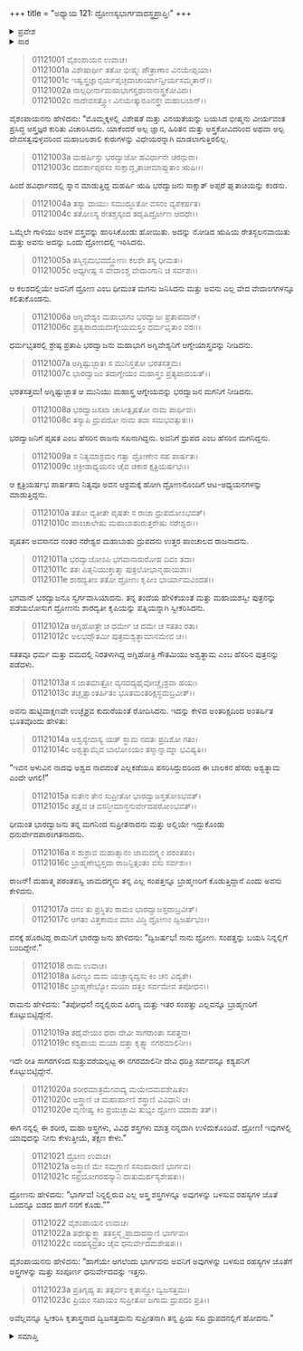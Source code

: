 +++
title = "ಅಧ್ಯಾಯ 121: ದ್ರೋಣಸ್ಯಭಾರ್ಗವಾದಸ್ತ್ರಪ್ರಾಪ್ತಿಃ"
+++

<details><summary>ಪ್ರವೇಶ</summary>


।।   ಓಂ ಓಂ ನಮೋ ನಾರಾಯಣಾಯ।।   ಶ್ರೀ ವೇದವ್ಯಾಸಾಯ ನಮಃ ।।

ಶ್ರೀ ಕೃಷ್ಣದ್ವೈಪಾಯನ ವೇದವ್ಯಾಸ ವಿರಚಿತ  

**ಶ್ರೀ ಮಹಾಭಾರತ**

**ಆದಿ ಪರ್ವ**

**ಸಂಭವ ಪರ್ವ**

**ಅಧ್ಯಾಯ 121**

</details>


<details><summary>ಸಾರ</summary>

ಅಪ್ಸರೆ ಘೃತಾಚಿಯನ್ನು ನೋಡಿ ಋಷಿ ಭರದ್ವಾಜನ ರೇತಸ್ಖಲನವಾದು, ಸ್ಖಲಿತ ರೇತವನ್ನು ದ್ರೋಣದಲ್ಲಿರಿಸಲು ಅದರಿಂದ ದ್ರೋಣನ ಜನನ (1-8). ಭರದ್ವಾಜನ ಸಖ ಪೃಷತನ ಮಗ ದ್ರುಪದನು ದ್ರೋಣನೊಂದಿಗೆ ಆಟ-ಪಾಠಗಳನ್ನಾಡಿದುದು (9-10). ದ್ರುಪದನು ರಾಜನಾದುದು, ದ್ರೋಣನು ಕೃಪಿಯನ್ನು ವಿವಾಹವಾದುದು (11-12). ದ್ರೋಣ-ಕೃಪಿಯರಲ್ಲಿ ಅಶ್ವತ್ಥಾಮನ ಜನನ (13-15). ಭಾರ್ಗವ ಪರಶುರಾಮನಿಂದ ದ್ರೋಣನು ದಿವ್ಯಾಸ್ತ್ರಗಳನ್ನು ಪಡೆದುದು (16-23).

</details>


> 01121001 ವೈಶಂಪಾಯನ ಉವಾಚ।  
01121001a ವಿಶೇಷಾರ್ಥೀ ತತೋ ಭೀಷ್ಮಃ ಪೌತ್ರಾಣಾಂ ವಿನಯೇಪ್ಸಯಾ।  
01121001c ಇಷ್ವಸ್ತ್ರಜ್ಞಾನ್ಪರ್ಯಪೃಚ್ಛದಾಚಾರ್ಯಾನ್ವೀರ್ಯಸಮ್ಮತಾನ್।।   
01121002a ನಾಲ್ಪಧೀರ್ನಾಮಹಾಭಾಗಸ್ತಥಾನಾನಾಸ್ತ್ರಕೋವಿದಃ।  
01121002c ನಾದೇವಸತ್ತ್ವೋ ವಿನಯೇತ್ಕುರೂನಸ್ತ್ರೇ ಮಹಾಬಲಾನ್।।

ವೈಶಂಪಾಯನನು ಹೇಳಿದನು: “ಮೊಮ್ಮಕ್ಕಳಲ್ಲಿ ವಿಶೇಷತೆ ಮತ್ತು ವಿನಯತೆಯನ್ನು ಬಯಸಿದ ಭೀಷ್ಮನು ವೀರ್ಯವಂತ ಪ್ರಸಿದ್ಧ ಅಸ್ತ್ರಜ್ಞರ ಕುರಿತು ವಿಚಾರಿಸಿದನು. ಯಾಕೆಂದರೆ ಅಲ್ಪ ಜ್ಞಾನ, ಹಿರಿತನ ಮತ್ತು ಅಸ್ತ್ರಕೋವಿದರಿಂದ ಅಥವಾ ಅಲ್ಪ ದೇವಸತ್ವವುಳ್ಳವರಿಂದ ಮಹಾಬಲಶಾಲಿ ಕುರುಗಳನ್ನು ವಿಧೇಯರನ್ನಾಗಿ ಮಾಡಲಾಗುತ್ತಿರಲಿಲ್ಲ.

> 01121003a ಮಹರ್ಷಿಸ್ತು ಭರದ್ವಾಜೋ ಹವಿರ್ಧಾನೇ ಚರನ್ಪುರಾ।   
01121003c ದದರ್ಶಾಪ್ಸರಸಂ ಸಾಕ್ಷಾದ್ಘೃತಾಚೀಮಾಪ್ಲುತಾಂ ಋಷಿಃ।।

ಹಿಂದೆ ಹವಿರ್ಧಾನದಲ್ಲಿ ಸ್ನಾನ ಮಾಡುತ್ತಿದ್ದ ಮಹರ್ಷಿ ಋಷಿ ಭರದ್ವಾಜನು ಸಾಕ್ಷಾತ್ ಅಪ್ಸರೆ ಘೃತಾಚಿಯನ್ನು ಕಂಡನು.

> 01121004a ತಸ್ಯಾ ವಾಯುಃ ಸಮುದ್ಧೂತೋ ವಸನಂ ವ್ಯಪಕರ್ಷತ।  
01121004c ತತೋಽಸ್ಯ ರೇತಶ್ಚಸ್ಕಂದ ತದೃಷಿರ್ದ್ರೋಣ ಆದಧೇ।।

ಒಮ್ಮೆಲೇ ಗಾಳಿಯು ಅವಳ ವಸ್ತ್ರವನ್ನು ಹಾರಿಸಿಕೊಂಡು ಹೋಯಿತು. ಅದನ್ನು ನೋಡಿದ ಋಷಿಯ ರೇತಸ್ಖಲನವಾಯಿತು ಮತ್ತು ಅವನು ಅದನ್ನು ಒಂದು ದ್ರೋಣದಲ್ಲಿ ಇರಿಸಿದನು.

> 01121005a ತಸ್ಮಿನ್ಸಮಭವದ್ದ್ರೋಣಃ ಕಲಶೇ ತಸ್ಯ ಧೀಮತಃ।  
01121005c ಅಧ್ಯಗೀಷ್ಟ ಸ ವೇದಾಂಶ್ಚ ವೇದಾಂಗಾನಿ ಚ ಸರ್ವಶಃ।।

ಆ ಕಲಶದಲ್ಲಿಯೇ ಅವನಿಗೆ ದ್ರೋಣ ಎಂಬ ಧೀಮಂತ ಮಗನು ಜನಿಸಿದನು ಮತ್ತು ಅವನು ಎಲ್ಲ ವೇದ ವೇದಾಂಗಗಳನ್ನೂ ಕಲಿತುಕೊಂಡನು.

> 01121006a ಅಗ್ನಿವೇಶ್ಯಂ ಮಹಾಭಾಗಂ ಭರದ್ವಾಜಃ ಪ್ರತಾಪವಾನ್।   
01121006c ಪ್ರತ್ಯಪಾದಯದಾಗ್ನೇಯಮಸ್ತ್ರಂ ಧರ್ಮಭೃತಾಂ ವರಃ।।

ಧರ್ಮಭೃತರಲ್ಲಿ ಶ್ರೇಷ್ಠ ಪ್ರತಾಪಿ ಭರದ್ವಾಜನು ಮಹಾಭಾಗ ಅಗ್ನಿವೇಶ್ಯನಿಗೆ ಆಗ್ನೇಯಾಸ್ತ್ರವನ್ನು ನೀಡಿದನು.

> 01121007a ಅಗ್ನಿಷ್ಟುಜ್ಜಾತಃ ಸ ಮುನಿಸ್ತತೋ ಭರತಸತ್ತಮ।  
01121007c ಭಾರದ್ವಾಜಂ ತದಾಗ್ನೇಯಂ ಮಹಾಸ್ತ್ರಂ ಪ್ರತ್ಯಪಾದಯತ್।।

ಭರತಸತ್ತಮ! ಅಗ್ನಿಷ್ಟುಜ್ಜಾತ ಆ ಮುನಿಯು ಮಹಾಸ್ತ್ರ ಆಗ್ನೇಯವನ್ನು ಭರದ್ವಾಜನ ಮಗನಿಗೆ ನೀಡಿದನು.

> 01121008a ಭರದ್ವಾಜಸಖಾ ಚಾಸೀತ್ಪೃಷತೋ ನಾಮ ಪಾರ್ಥಿವಃ।  
01121008c ತಸ್ಯಾಪಿ ದ್ರುಪದೋ ನಾಮ ತದಾ ಸಮಭವತ್ಸುತಃ।।

ಭರದ್ವಾಜನಿಗೆ ಪೃಷತ ಎಂಬ ಹೆಸರಿನ ರಾಜನು ಸಖನಾಗಿದ್ದನು. ಅವನಿಗೆ ದ್ರುಪದ ಎಂಬ ಹೆಸರಿನ ಮಗನಿದ್ದನು.

> 01121009a ಸ ನಿತ್ಯಮಾಶ್ರಮಂ ಗತ್ವಾ ದ್ರೋಣೇನ ಸಹ ಪಾರ್ಷತಃ।  
01121009c ಚಿಕ್ರೀಡಾಧ್ಯಯನಂ ಚೈವ ಚಕಾರ ಕ್ಷತ್ರಿಯರ್ಷಭಃ।।

ಆ ಕ್ಷತ್ರಿಯರ್ಷಭ ಪಾರ್ಷತನು ನಿತ್ಯವೂ ಅವನ ಆಶ್ರಮಕ್ಕೆ ಹೋಗಿ ದ್ರೋಣನೊಂದಿಗೆ ಆಟ-ಅಧ್ಯಯನಗಳನ್ನು ಮಾಡುತ್ತಿದ್ದನು.

> 01121010a ತತೋ ವ್ಯತೀತೇ ಪೃಷತೇ ಸ ರಾಜಾ ದ್ರುಪದೋಽಭವತ್।  
01121010c ಪಾಂಚಾಲೇಷು ಮಹಾಬಾಹುರುತ್ತರೇಷು ನರೇಶ್ವರಃ।।

ಪೃಷತನ ಅವಸಾನದ ನಂತರ ನರೇಶ್ವರ ಮಹಾಬಾಹು ದ್ರುಪದನು ಉತ್ತರ ಪಾಂಚಾಲದ ರಾಜನಾದನು.

> 01121011a ಭರದ್ವಾಜೋಽಪಿ ಭಗವಾನಾರುರೋಹ ದಿವಂ ತದಾ।  
01121011c ತತಃ ಪಿತೃನಿಯುಕ್ತಾತ್ಮಾ ಪುತ್ರಲೋಭಾನ್ಮಹಾಯಶಾಃ।  
01121011e ಶಾರದ್ವತೀಂ ತತೋ ದ್ರೋಣಃ ಕೃಪೀಂ ಭಾರ್ಯಾಮವಿಂದತ।।

ಭಗವಾನ್ ಭರದ್ವಾಜನೂ ಸ್ವರ್ಗವಾಸಿಯಾದನು. ತನ್ನ ತಂದೆಯ ಹೇಳಿಕೆಯಂತೆ ಮತ್ತು ಮಹಾಯಶಸ್ವೀ ಪುತ್ರನನ್ನು ಪಡೆಯಲೋಸುಗ ದ್ರೋಣನು ಶಾರದ್ವತೀ ಕೃಪಿಯನ್ನು ಪತ್ನಿಯನ್ನಾಗಿ ಸ್ವೀಕರಿಸಿದನು.

> 01121012a ಅಗ್ನಿಹೋತ್ರೇ ಚ ಧರ್ಮೇ ಚ ದಮೇ ಚ ಸತತಂ ರತಾ।  
01121012c ಅಲಭದ್ಗೌತಮೀ ಪುತ್ರಮಶ್ವತ್ಥಾಮಾನಮೇವ ಚ।।

ಸತತವೂ ಧರ್ಮ ಮತ್ತು ದಮದಲ್ಲಿ ನಿರತಳಾಗಿದ್ದ ಅಗ್ನಿಹೋತ್ರಿ ಗೌತಮಿಯು ಅಶ್ವತ್ಥಾಮ ಎಂಬ ಹೆಸರಿನ ಪುತ್ರನನ್ನು ಪಡೆದಳು.

> 01121013a ಸ ಜಾತಮಾತ್ರೋ ವ್ಯನದದ್ಯಥೈವೋಚ್ಚೈಃಶ್ರವಾ ಹಯಃ।  
01121013c ತಚ್ಛೃತ್ವಾಂತರ್ಹಿತಂ ಭೂತಮಂತರಿಕ್ಷಸ್ಥಮಬ್ರವೀತ್।।

ಅವನು ಹುಟ್ಟಿದಾಕ್ಷಣವೇ ಉಚ್ಛೈಶ್ರವ ಕುದುರೆಯಂತೆ ರೋದಿಸಿದನು. ಇದನ್ನು ಕೇಳಿದ ಅಂತರಿಕ್ಷದಿಂದ ಅಂತರ್ಹಿತ ಭೂತವೊಂದು ಹೇಳಿತು:

> 01121014a ಅಶ್ವಸ್ಯೇವಾಸ್ಯ ಯತ್ ಸ್ಥಾಮ ನದತಃ ಪ್ರದಿಶೋ ಗತಂ।  
01121014c ಅಶ್ವತ್ಥಾಮೈವ ಬಾಲೋಽಯಂ ತಸ್ಮಾನ್ನಾಮ್ನಾ ಭವಿಷ್ಯತಿ।।

“ಇವನ ಅಳುವಿನ ನಾದವು ಅಶ್ವದ ನಾದದಂತೆ ಎಲ್ಲಕಡೆಯೂ ಪಸರಿಸಿದ್ದುದರಿಂದ ಈ ಬಾಲಕನ ಹೆಸರು ಅಶ್ವತ್ಥಾಮ ಎಂದೇ ಆಗಲಿ!”

> 01121015a ಸುತೇನ ತೇನ ಸುಪ್ರೀತೋ ಭಾರದ್ವಾಜಸ್ತತೋಽಭವತ್।   
01121015c ತತ್ರೈವ ಚ ವಸನ್ಧೀಮಾನ್ಧನುರ್ವೇದಪರೋಽಭವತ್।।

ಧೀಮಂತ ಭಾರದ್ವಾಜನು ತನ್ನ ಮಗನಿಂದ ಸುಪ್ರೀತನಾದನು ಮತ್ತು ಅಲ್ಲಿಯೇ ಇದ್ದುಕೊಂಡು ಧನುರ್ವೇದಪಾರಂಗತನಾದನು.

> 01121016a ಸ ಶುಶ್ರಾವ ಮಹಾತ್ಮಾನಂ ಜಾಮದಗ್ನ್ಯಂ ಪರಂತಪಂ।  
01121016c ಬ್ರಾಹ್ಮಣೇಭ್ಯಸ್ತದಾ ರಾಜನ್ದಿತ್ಸಂತಂ ವಸು ಸರ್ವಶಃ।।

ರಾಜನ್! ಮಹಾತ್ಮ ಪರಂತಪಸ್ವಿ ಜಾಮದಗ್ನ್ಯನು ತನ್ನ ಎಲ್ಲ ಸಂಪತ್ತನ್ನೂ ಬ್ರಾಹ್ಮಣರಿಗೆ ಕೊಡುತ್ತಿದ್ದಾನೆ ಎಂದು ಅವನು ಕೇಳಿದನು.

> 01121017a ವನಂ ತು ಪ್ರಸ್ಥಿತಂ ರಾಮಂ ಭಾರದ್ವಾಜಸ್ತದಾಬ್ರವೀತ್।   
01121017c ಆಗತಂ ವಿತ್ತಕಾಮಂ ಮಾಂ ವಿದ್ಧಿ ದ್ರೋಣಂ ದ್ವಿಜರ್ಷಭಂ।।

ವನಕ್ಕೆ ಹೊರಟಿದ್ದ ರಾಮನಿಗೆ ಭಾರದ್ವಾಜನು ಹೇಳಿದನು: “ದ್ವಿಜರ್ಷಭ! ನಾನು ದ್ರೋಣ. ಸಂಪತ್ತನ್ನು ಬಯಸಿ ನಿನ್ನಲ್ಲಿಗೆ ಬಂದಿದ್ದೇನೆ.”

> 01121018 ರಾಮ ಉವಾಚ।  
01121018a ಹಿರಣ್ಯಂ ಮಮ ಯಚ್ಚಾನ್ಯದ್ವಸು ಕಿಂ ಚನ ವಿದ್ಯತೇ।  
01121018c ಬ್ರಾಹ್ಮಣೇಭ್ಯೋ ಮಯಾ ದತ್ತಂ ಸರ್ವಮೇವ ತಪೋಧನ।।

ರಾಮನು ಹೇಳಿದನು: “ತಪೋಧನ! ನನ್ನಲ್ಲಿರುವ ಹಿರಣ್ಯ ಮತ್ತು ಇತರ ಸಂಪತ್ತು ಎಲ್ಲವನ್ನೂ ಬ್ರಾಹ್ಮಣರಿಗೆ ಕೊಟ್ಟುಬಿಟ್ಟಿದ್ದೇನೆ.

> 01121019a ತಥೈವೇಯಂ ಧರಾ ದೇವೀ ಸಾಗರಾಂತಾ ಸಪತ್ತನಾ।   
01121019c ಕಶ್ಯಪಾಯ ಮಯಾ ದತ್ತಾ ಕೃತ್ಸ್ನಾ ನಗರಮಾಲಿನೀ।।

ಇದೇ ರೀತಿ ಸಾಗರಗಳಿಂದ ಸುತ್ತುವರೆಯಲ್ಪಟ್ಟ ಈ ನಗರಮಾಲಿನೀ ದೇವಿ ಧರಿತ್ರಿ ಸರ್ವವನ್ನೂ ಕಶ್ಯಪನಿಗೆ ಕೊಟ್ಟುಬಿಟ್ಟಿದ್ದೇನೆ.

> 01121020a ಶರೀರಮಾತ್ರಮೇವಾದ್ಯ ಮಯೇದಮವಶೇಷಿತಂ।  
01121020c ಅಸ್ತ್ರಾಣಿ ಚ ಮಹಾರ್ಹಾಣಿ ಶಸ್ತ್ರಾಣಿ ವಿವಿಧಾನಿ ಚ।  
01121020e ವೃಣೀಷ್ವ ಕಿಂ ಪ್ರಯಚ್ಛಾಮಿ ತುಭ್ಯಂ ದ್ರೋಣ ವದಾಶು ತತ್।।

ಈಗ ನನ್ನಲ್ಲಿ ಈ ಶರೀರ, ಮಹಾ ಅಸ್ತ್ರಗಳು, ವಿವಿಧ ಶಸ್ತ್ರಗಳು ಮಾತ್ರ ನನ್ನದಾಗಿ ಉಳಿದುಕೊಂಡಿವೆ. ದ್ರೋಣ! ಇವುಗಳಲ್ಲಿ ಯಾವುದನ್ನು ನೀನು ಕೇಳುತ್ತೀಯೆ, ತಕ್ಷಣ ಕೇಳು.”

> 01121021 ದ್ರೋಣ ಉವಾಚ।  
01121021a ಅಸ್ತ್ರಾಣಿ ಮೇ ಸಮಗ್ರಾಣಿ ಸಸಂಹಾರಾಣಿ ಭಾರ್ಗವ।  
01121021c ಸಪ್ರಯೋಗರಹಸ್ಯಾನಿ ದಾತುಮರ್ಹಸ್ಯಶೇಷತಃ।।

ದ್ರೋಣನು ಹೇಳಿದನು: “ಭಾರ್ಗವ! ನಿನ್ನಲ್ಲಿರುವ ಎಲ್ಲ ಅಸ್ತ್ರ ಶಸ್ತ್ರಗಳನ್ನೂ ಅವುಗಳನ್ನು ಬಳಸುವ ರಹಸ್ಯಗಳ ಜೊತೆ ಒಂದನ್ನೂ ಬಿಡದ ಹಾಗೆ ನನಗೆ ಕೊಡು.””

> 01121022 ವೈಶಂಪಾಯನ ಉವಾಚ।  
01121022a ತಥೇತ್ಯುಕ್ತ್ವಾ ತತಸ್ತಸ್ಮೈ ಪ್ರಾದಾದಸ್ತ್ರಾಣಿ ಭಾರ್ಗವಃ।   
01121022c ಸರಹಸ್ಯವ್ರತಂ ಚೈವ ಧನುರ್ವೇದಮಶೇಷತಃ।।

ವೈಶಂಪಾಯನನು ಹೇಳಿದನು: “ಹಾಗೆಯೇ ಆಗಲೆಂದು ಭಾರ್ಗವನು ಅವನಿಗೆ ಅವುಗಳನ್ನು ಬಳಸುವ ರಹಸ್ಯಗಳ ಜೊತೆಗೆ ಅಸ್ತ್ರಗಳನ್ನು ಮತ್ತು ಸಂಪೂರ್ಣ ಧನುರ್ವೇದವನ್ನು ಇತ್ತನು.

> 01121023a ಪ್ರತಿಗೃಹ್ಯ ತು ತತ್ಸರ್ವಂ ಕೃತಾಸ್ತ್ರೋ ದ್ವಿಜಸತ್ತಮಃ।  
01121023c ಪ್ರಿಯಂ ಸಖಾಯಂ ಸುಪ್ರೀತೋ ಜಗಾಮ ದ್ರುಪದಂ ಪ್ರತಿ।।

ಅವೆಲ್ಲವನ್ನೂ ಸ್ವೀಕರಿಸಿ ಕೃತಾಸ್ತ್ರನಾದ ದ್ವಿಜಸತ್ತಮನು ಸುಪ್ರೀತನಾಗಿ ತನ್ನ ಪ್ರಿಯ ಸಖ ದ್ರುಪದನಲ್ಲಿಗೆ ಹೋದನು.”


<details><summary>ಸಮಾಪ್ತಿ</summary>

ಇತಿ ಶ್ರೀ ಮಹಾಭಾರತೇ ಆದಿಪರ್ವಣಿ ಸಂಭವಪರ್ವಣಿ ದ್ರೋಣಸ್ಯಭಾರ್ಗವಾದಸ್ತ್ರಪ್ರಾಪ್ತೌ ಏಕವಿಂಶತ್ಯಾಧಿಕಶತತಮೋಽಧ್ಯಾಯಃ।।  
ಇದು ಶ್ರೀ ಮಹಾಭಾರತದಲ್ಲಿ ಆದಿಪರ್ವದಲ್ಲಿ ಸಂಭವಪರ್ವದಲ್ಲಿ ದ್ರೋಣನಿಗೆ ಭಾರ್ಗವನಿಂದ ಅಸ್ತ್ರಪ್ರಾಪ್ತಿ ಎನ್ನುವ ನೂರಾಇಪ್ಪತ್ತೊಂದನೆಯ ಅಧ್ಯಾಯವು.


</details>

